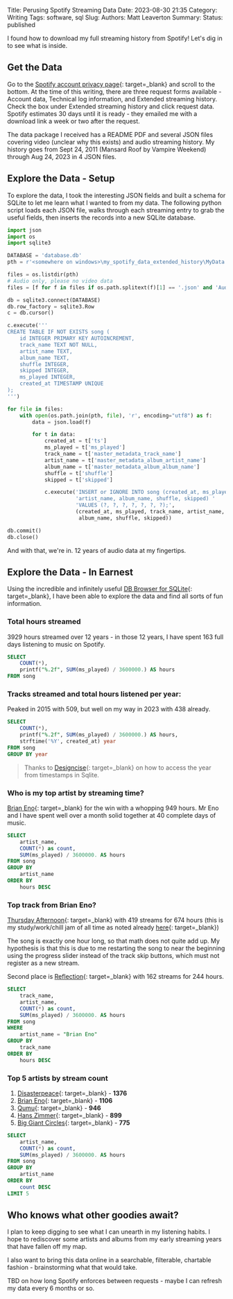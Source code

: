 Title: Perusing Spotify Streaming Data
Date: 2023-08-30 21:35
Category: Writing
Tags: software, sql
Slug:
Authors: Matt Leaverton
Summary:
Status: published

I found how to download my full streaming history from Spotify! Let's dig in to see what is inside.


## Get the Data
Go to the [Spotify account privacy page](https://www.spotify.com/us/account/privacy/){: target=_blank} and scroll to the bottom.
At the time of this writing, there are three request forms available - Account data, Technical log information, and 
Extended streaming history. Check the box under Extended streaming history and click request data. Spotify estimates
30 days until it is ready - they emailed me with a download link a week or two after the request. 

The data package I received has a README PDF and several JSON files covering video (unclear why this exists)
and audio streaming history. My history goes from Sept 24, 2011 (Mansard Roof by Vampire Weekend) 
through Aug 24, 2023 in 4 JSON files.


## Explore the Data - Setup
To explore the data, I took the interesting JSON fields and built a schema for SQLite to let me learn
what I wanted to from my data. The following python script loads each JSON file, walks through each streaming
entry to grab the useful fields, then inserts the records into a new SQLite database.

```python
import json
import os
import sqlite3

DATABASE = 'database.db'
pth = r'<somewhere on windows>\my_spotify_data_extended_history\MyData'

files = os.listdir(pth)
# Audio only, please no video data
files = [f for f in files if os.path.splitext(f)[1] == '.json' and 'Audio' in f]

db = sqlite3.connect(DATABASE)
db.row_factory = sqlite3.Row
c = db.cursor()

c.execute('''
CREATE TABLE IF NOT EXISTS song (
    id INTEGER PRIMARY KEY AUTOINCREMENT,
    track_name TEXT NOT NULL,
    artist_name TEXT,
    album_name TEXT,
    shuffle INTEGER,
    skipped INTEGER,
    ms_played INTEGER,
    created_at TIMESTAMP UNIQUE
);
''')

for file in files:
    with open(os.path.join(pth, file), 'r', encoding="utf8") as f:
        data = json.load(f)

        for t in data:
            created_at = t['ts']
            ms_played = t['ms_played']
            track_name = t['master_metadata_track_name']
            artist_name = t['master_metadata_album_artist_name']
            album_name = t['master_metadata_album_album_name']
            shuffle = t['shuffle']
            skipped = t['skipped']

            c.execute('INSERT or IGNORE INTO song (created_at, ms_played, track_name, '
                      'artist_name, album_name, shuffle, skipped) ' 
                      'VALUES (?, ?, ?, ?, ?, ?, ?);', 
                      (created_at, ms_played, track_name, artist_name,
                       album_name, shuffle, skipped))

db.commit()
db.close()
```

And with that, we're in. 12 years of audio data at my fingertips.

## Explore the Data - In Earnest

Using the incredible and infinitely useful [DB Browser for SQLite]({filename}db-browser-sqlite.md){: target=_blank},
I have been able to explore the data and find all sorts of fun information.

### Total hours streamed

3929 hours streamed over 12 years - in those 12 years, I have spent 163 full days listening to music on Spotify. 

```sql
SELECT
	COUNT(*),
	printf("%.2f", SUM(ms_played) / 3600000.) AS hours
FROM song
```

### Tracks streamed and total hours listened per year:

Peaked in 2015 with 509, but well on my way in 2023 with 438 already.

```sql
SELECT
	COUNT(*),
	printf("%.2f", SUM(ms_played) / 3600000.) AS hours,
	strftime('%Y', created_at) year
FROM song
GROUP BY year
```

> Thanks to [Designcise](https://www.designcise.com/web/tutorial/how-to-group-by-month-and-year-in-sqlite){: target=_blank}
on how to access the year from timestamps in Sqlite.

### Who is my top artist by streaming time?

[Brian Eno](https://en.wikipedia.org/wiki/Brian_Eno){: target=_blank} for the win with a whopping 949 hours. 
Mr Eno and I have spent well over a month solid together at 40 complete days of music.

```sql
SELECT
	artist_name,
	COUNT(*) as count,
	SUM(ms_played) / 3600000. AS hours
FROM song
GROUP BY
	artist_name
ORDER BY
	hours DESC
```

### Top track from Brian Eno?

[Thursday Afternoon](https://en.wikipedia.org/wiki/Thursday_Afternoon){: target=_blank} with 419 streams
for 674 hours (this is my study/work/chill jam of all time as noted already [here]({filename}../pages/about.md){: target=_blank})

The song is exactly one hour long, so that math does not quite add up. My hypothesis is that this is due to me
restarting the song to near the beginning using the progress slider instead of the track skip buttons, which
must not register as a new stream.

Second place is [Reflection](https://en.wikipedia.org/wiki/Reflection_(Brian_Eno_album)){: target=_blank}
with 162 streams for 244 hours.

```sql
SELECT
	track_name,
	artist_name,
	COUNT(*) as count,
	SUM(ms_played) / 3600000. AS hours
FROM song
WHERE
	artist_name = "Brian Eno"
GROUP BY
	track_name
ORDER BY
	hours DESC
```

### Top 5 artists by stream count

1. [Disasterpeace](https://disasterpeace.com/music){: target=_blank} - **1376**
2. [Brian Eno](https://en.wikipedia.org/wiki/Brian_Eno){: target=_blank} - **1106**
3. [Qumu](https://www.youtube.com/user/qumumusic){: target=_blank} - **946**
4. [Hans Zimmer](https://en.wikipedia.org/wiki/Hans_Zimmer){: target=_blank} - **899**
5. [Big Giant Circles](https://en.wikipedia.org/wiki/Big_Giant_Circles){: target=_blank} - **775**

```sql
SELECT
	artist_name,
	COUNT(*) as count,
	SUM(ms_played) / 3600000. AS hours
FROM song
GROUP BY
	artist_name
ORDER BY
	count DESC
LIMIT 5
```

## Who knows what other goodies await?
I plan to keep digging to see what I can unearth in my listening habits. I hope to rediscover some artists
and albums from my early streaming years that have fallen off my map.

I also want to bring this data online in a searchable, filterable, chartable fashion - brainstorming what 
that would take.

TBD on how long Spotify enforces between requests - maybe I can refresh my data every 6 months or so.
